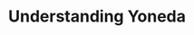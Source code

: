 ---
title: Understanding Yoneda
url: http://bartoszmilewski.com/2013/05/15/understanding-yoneda/
authors:
- Bartosz Milewski
type: article
tags:
- category theory
- functors
- natural transformations
- Yoneda lemma
doHaskell-type: blog post
dohaskell-year: 2013
---